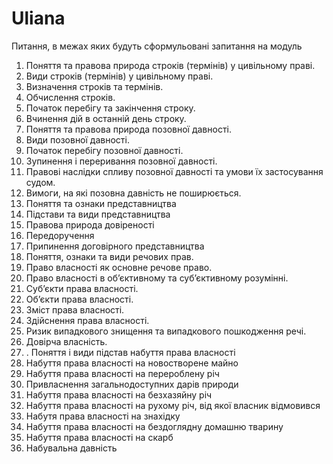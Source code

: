 # Uliana
Питання, в межах яких будуть сформульовані запитання на модуль
1. Поняття та правова природа строків (термінів) у цивільному праві.
2. Види строків (термінів) у цивільному праві.
3. Визначення строків та термінів.
4. Обчислення строків.
5. Початок перебігу та закінчення строку.
6. Вчинення дій в останній день строку.
7. Поняття та правова природа позовної давності.
8. Види позовної давності.
9. Початок перебігу позовної давності.
10. Зупинення і переривання позовної давності.
11. Правові наслідки спливу позовної давності та умови їх застосування судом.
12. Вимоги, на які позовна давність не поширюється.
13. Поняття та ознаки представництва
14. Підстави та види представництва
15. Правова природа довіреності
16. Передоручення
17. Припинення договірного представництва
18. Поняття, ознаки та види речових прав.
19. Право власності як основне речове право.
20. Право власності в об’єктивному та суб’єктивному розумінні.
21. Суб’єкти права власності.
22. Об’єкти права власності.
23. Зміст права власності.
24. Здійснення права власності.
25. Ризик випадкового знищення та випадкового пошкодження речі.
26. Довірча власність.
27. . Поняття і види підстав набуття права власності
28. Набуття права власності на новостворене майно
29. Набуття права власності на перероблену річ
30. Привласнення загальнодоступних дарів природи
31. Набуття права власності на безхазяйну річ
32. Набуття права власності на рухому річ, від якої власник відмовився
33. Набутя права власності на знахідку
34. Набуття права власності на бездоглядну домашню тварину
35. Набуття права власності на скарб
36. Набувальна давність
